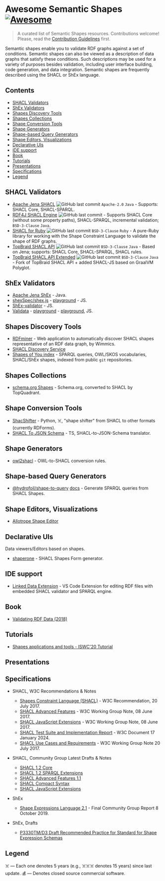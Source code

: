 # Awesome Semantic Shapes [![Awesome](https://awesome.re/badge.svg)](https://awesome.re)

> A curated list of Semantic Shapes resources. Contributions welcome!
> Please, read the [Contribution Guidelines](CONTRIBUTING.md) first.

Semantic shapes enable you to validate RDF graphs against a set of conditions.
Semantic shapes can also be viewed as a description of data graphs that satisfy these conditions.
Such descriptions may be used for a variety of purposes besides validation,
including user interface building, code generation, and data integration.
Semantic shapes are frequently described using the SHACL or ShEx language.

## Contents

- [SHACL Validators](#shacl-validators)
- [ShEx Validators](#shex-validators)
- [Shapes Discovery Tools](#shapes-discovery-tools)
- [Shapes Collections](#shapes-collections)
- [Shape Conversion Tools](#shape-conversion-tools)
- [Shape Generators](#shape-generators)
- [Shape-based Query Generators](#shape-based-query-generators)
- [Shape Editors, Visualizations](#shape-editors-visualizations)
- [Declarative UIs](#declarative-uis)
- [IDE support](#ide-support)
- [Book](#book)
- [Tutorials](#tutorials)
- [Presentations](#presentations)
- [Specifications](#specifications)
- [Legend](#legend)

## SHACL Validators

- [Apache Jena SHACL](https://github.com/apache/jena/) ![GitHub last commit](https://img.shields.io/github/last-commit/apache/jena) `Apache-2.0` `Java` - Supports: SHACL Core, SHACL-SPARQL.
- [RDF4J SHACL Engine](https://github.com/eclipse-rdf4j/rdf4j) ![GitHub last commit](https://img.shields.io/github/last-commit/eclipse-rdf4j/rdf4j) - Supports SHACL Core (without some property paths), SHACL-SPARQL, incremental validation; `BSD-3-Clause` `Java`.
- [SHACL for Ruby](https://github.com/ruby-rdf/shacl/) ![GitHub last commit](https://img.shields.io/github/last-commit/ruby-rdf/shacl) `BSD-3-Clause` `Ruby` - A pure-Ruby library for working with the Shape Constraint Language to validate the shape of RDF graphs.
- [TopBraid SHACL API](https://github.com/TopQuadrant/shacl) ![GitHub last commit](https://img.shields.io/github/last-commit/TopQuadrant/shacl) `BSD-3-Clause` `Java` - Based on Jena; supports: SHACL Core, SHACL-SPARQL, SHACL rules.
- [TopBraid SHACL API Extended](https://github.com/SHACL-X/shacl-x) ![GitHub last commit](https://img.shields.io/github/last-commit/SHACL-X/shacl-x) `BSD-3-Clause` `Java` - Fork of TopBraid SHACL API + added SHACL-JS based on GraalVM Polyglot.

## ShEx Validators

- [Apache Jena ShEx](https://jena.apache.org/documentation/shex/index.html) - Java.
- [shexSpec/shex.js](https://github.com/shexjs/shex.js) - [playground](http://rawgit.com/shexSpec/shex.js/master/doc/shex-simple.html) - JS.
- [ShEx-validator](https://github.com/HW-SWeL/ShEx-validator) - JS.
- [Validata](https://github.com/HW-SWeL/Validata) - [playground](http://hw-swel.github.io/Validata/) - [playground](https://www.w3.org/2015/03/ShExValidata/), JS.

## Shapes Discovery Tools

- [RDFminer](https://github.com/Wimmics/RDFminer) - Web application to automatically discover SHACL shapes representative of an RDF data graph, by Wimmics.
- [SHACL Discovery Service](https://github.com/AKSW/discover-shacl-shapes)
- [Shapes of You index](https://index.semanticscience.org/) - SPARQL queries, OWL/SKOS vocabularies, SHACL/ShEx shapes, indexed from public `git` repositories.

## Shapes Collections

- [schema.org Shapes](http://datashapes.org/schema) - Schema.org, converted to SHACL by TopQuadrant.

## Shape Conversion Tools

- [ShacShifter](https://github.com/AKSW/ShacShifter) - Python, ☠️, "shape shifter" from SHACL to other formats (currently RDForms).
- [SHACL To JSON Schema](https://github.com/comake/shacl-to-json-schema) - TS, SHACL-to-JSON-Schema translator.

## Shape Generators

- [owl2shacl](https://github.com/sparna-git/owl2shacl) - OWL-to-SHACL conversion rules.

## Shape-based Query Generators

- [@hydrofoil/shape-to-query](https://github.com/hypermedia-app/shape-to-query) [docs](https://shape-to-query.hypermedia.app/docs/#extension-spo-rule) - Generate SPARQL queries from SHACL Shapes.

## Shape Editors, Visualizations

- [Allotrope Shape Editor](https://gitlab.com/allotrope-open-source/shape-editor)

## Declarative UIs

Data viewers/Editors based on shapes.

- [shaperone](https://forms.hypermedia.app) - SHACL Shapes Form generator.

## IDE support

- [Linked Data Extension](https://github.com/elsevierlabs-os/linked-data) - VS Code Extension for editing RDF files with embedded SHACL validator and SPARQL engine.

## Book

- [Validating RDF Data (2018)](https://book.validatingrdf.com/)

## Tutorials

- [Shapes applications and tools - ISWC'20 Tutorial](https://www.validatingrdf.com/tutorial/iswc2020/)

## Presentations

## Specifications

- SHACL, W3C Recommendations & Notes
  - [Shapes Constraint Language (SHACL)](https://www.w3.org/TR/shacl/) - W3C Recommendation, 20 July 2017.
  - [SHACL Advanced Features](https://www.w3.org/TR/shacl-af/) - W3C Working Group Note, 08 June 2017.
  - [SHACL JavaScript Extensions](https://www.w3.org/TR/shacl-js/) - W3C Working Group Note, 08 June 2017.
  - [SHACL Test Suite and Implementation Report](https://w3c.github.io/data-shapes/data-shapes-test-suite/) - W3C Document 17 January 2024.
  - [SHACL Use Cases and Requirements](https://www.w3.org/TR/shacl-ucr/) - W3C Working Group Note 20 July 2017.

- SHACL, Community Group Latest Drafts & Notes
  - [SHACL 1.2 Core](https://w3c.github.io/shacl/shacl-core/)
  - [SHACL 1.2 SPARQL Extensions](https://w3c.github.io/shacl/shacl-sparql/)
  - [SHACL Advanced Features 1.1](https://w3c.github.io/shacl/shacl-af/)
  - [SHACL Compact Syntax](https://w3c.github.io/shacl/shacl-compact-syntax/)
  - [SHACL JavaScript Extensions](https://w3c.github.io/shacl/shacl-js/)

- ShEx
  - [Shape Expressions Language 2.1](https://shex.io/shex-semantics/index.html) - Final Community Group Report 8 October 2019.

- ShEx, Drafts
  - [P3330TM/D3 Draft Recommended Practice for Standard for Shape Expression Schemas](https://shexspec.github.io/spec/)

## Legend
☠️ — Each one denotes 5 years (e.g., ☠️☠️☠️ denotes 15 years) since last update.
💰 — Denotes closed source commercial software.
